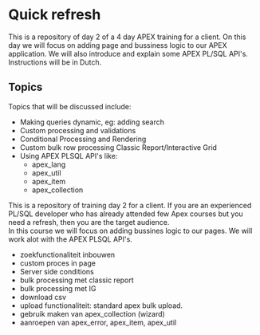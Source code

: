 # Quick refresh

This is a repository of day 2 of a 4 day APEX training for a client. On this day we will focus on adding page and bussiness logic to our APEX application. We will also introduce and explain some APEX PL/SQL API's.</br>
Instructions will be in Dutch.

## Topics
Topics that will be discussed include:
- Making queries dynamic, eg: adding search
- Custom processing and validations
- Conditional Processing and Rendering
- Custom bulk row processing Classic Report/Interactive Grid
- Using APEX PLSQL API's like:
  - apex_lang
  - apex_util
  - apex_item
  - apex_collection


This is a repository of training day 2 for a client. If you are an experienced PL/SQL developer who has already attended few Apex courses but you need a refresh, then you are the target audience.</br>
In this course we will focus on adding bussines logic to our pages. We will work alot with the APEX PLSQL API's. </br>
- zoekfunctionaliteit inbouwen
- custom proces in page
- Server side conditions
- bulk processing met classic report
- bulk processing met IG
- download csv
- upload functionaliteit: standard apex bulk upload.
- gebruik maken van apex_collection (wizard)
- aanroepen van apex_error, apex_item, apex_util
